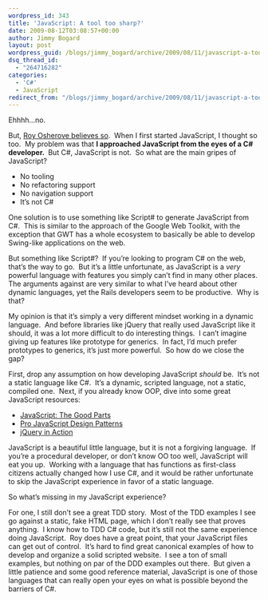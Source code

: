 ```yaml
---
wordpress_id: 343
title: 'JavaScript: A tool too sharp?'
date: 2009-08-12T03:08:57+00:00
author: Jimmy Bogard
layout: post
wordpress_guid: /blogs/jimmy_bogard/archive/2009/08/11/javascript-a-tool-too-sharp.aspx
dsq_thread_id:
  - "264716282"
categories:
  - 'C#'
  - JavaScript
redirect_from: "/blogs/jimmy_bogard/archive/2009/08/11/javascript-a-tool-too-sharp.aspx/"
---
```

Ehhhh…no.

But, [Roy Osherove believes so](http://weblogs.asp.net/rosherove/archive/2009/08/11/script-script-sharp-solving-the-javascript-overload-problem.aspx).&#160; When I first started JavaScript, I thought so too.&#160; My problem was that **I approached JavaScript from the eyes of a C# developer.&#160;** But C#, JavaScript is not.&#160; So what are the main gripes of JavaScript?

  * No tooling
  * No refactoring support
  * No navigation support
  * It’s not C#

One solution is to use something like Script# to generate JavaScript from C#.&#160; This is similar to the approach of the Google Web Toolkit, with the exception that GWT has a whole ecosystem to basically be able to develop Swing-like applications on the web.

But something like Script#?&#160; If you’re looking to program C# on the web, that’s the way to go.&#160; But it’s a little unfortunate, as JavaScript is a _very_ powerful language with features you simply can’t find in many other places.&#160; The arguments against are very similar to what I’ve heard about other dynamic languages, yet the Rails developers seem to be productive.&#160; Why is that?

My opinion is that it’s simply a very different mindset working in a dynamic language.&#160; And before libraries like jQuery that really used JavaScript like it should, it was a lot more difficult to do interesting things.&#160; I can’t imagine giving up features like prototype for generics.&#160; In fact, I’d much prefer prototypes to generics, it’s just more powerful.&#160; So how do we close the gap?

First, drop any assumption on how developing JavaScript _should_ be.&#160; It’s not a static language like C#.&#160; It’s a dynamic, scripted language, not a static, compiled one.&#160; Next, if you already know OOP, dive into some great JavaScript resources:

  * [JavaScript: The Good Parts](http://www.amazon.com/JavaScript-Good-Parts-Douglas-Crockford/dp/0596517742/ref=pd_cp_b_2)
  * [Pro JavaScript Design Patterns](http://www.amazon.com/JavaScript-Design-Patterns-Recipes-Problem-Solution/dp/159059908X)
  * [jQuery in Action](http://www.amazon.com/jQuery-Action-Bear-Bibeault/dp/1933988355/ref=pd_sim_b_2)

JavaScript is a beautiful little language, but it is not a forgiving language.&#160; If you’re a procedural developer, or don’t know OO too well, JavaScript will eat you up.&#160; Working with a language that has functions as first-class citizens actually changed how I use C#, and it would be rather unfortunate to skip the JavaScript experience in favor of a static language.

So what’s missing in my JavaScript experience?

For one, I still don’t see a great TDD story.&#160; Most of the TDD examples I see go against a static, fake HTML page, which I don’t really see that proves anything.&#160; I know how to TDD C# code, but it’s still not the same experience doing JavaScript.&#160; Roy does have a great point, that your JavaScript files can get out of control.&#160; It’s hard to find great canonical examples of how to develop and organize a solid scripted website.&#160; I see a ton of small examples, but nothing on par of the DDD examples out there.&#160; But given a little patience and some good reference material, JavaScript is one of those languages that can really open your eyes on what is possible beyond the barriers of C#.